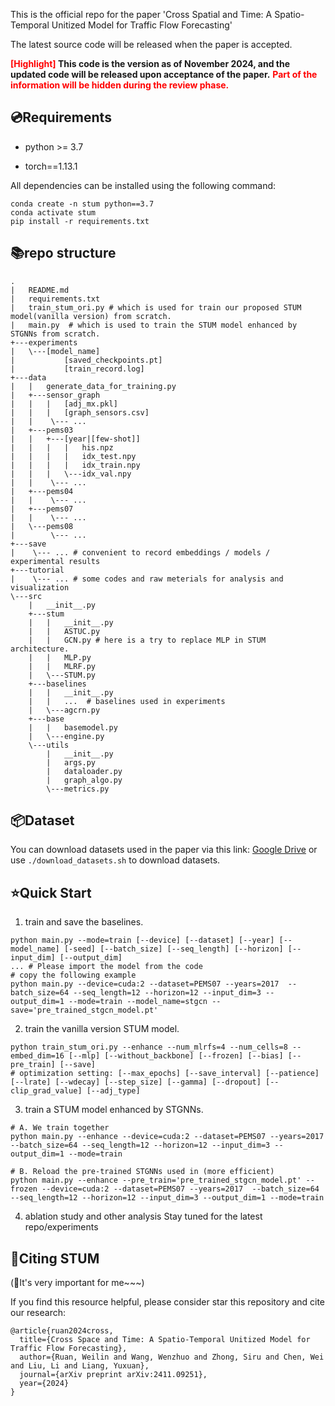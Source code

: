 This is the official repo for the paper 'Cross Spatial and Time: A Spatio-Temporal Unitized Model for Traffic Flow Forecasting'

The latest source code will be released when the paper is accepted.

**<font color='red'>[Highlight]</font> This code is the version as of November 2024, and the updated code will be released upon acceptance of the paper.**
**<font color='red'>Part of the information will be hidden during the review phase.</font>**

## 💿Requirements

- python >= 3.7

- torch==1.13.1

All dependencies can be installed using the following command:

```
conda create -n stum python==3.7
conda activate stum
pip install -r requirements.txt
```

## 📚repo structure
```
.
|   README.md
|   requirements.txt
|   train_stum_ori.py # which is used for train our proposed STUM model(vanilla version) from scratch.
|   main.py  # which is used to train the STUM model enhanced by STGNNs from scratch.
+---experiments
|   \---[model_name]
|           [saved_checkpoints.pt]
|           [train_record.log]
+---data
|   |   generate_data_for_training.py
|   +---sensor_graph
|   |   |   [adj_mx.pkl]
|   |   |   [graph_sensors.csv]
|   |    \--- ...
|   +---pems03
|   |   +---[year|[few-shot]]
|   |   |   |   his.npz
|   |   |   |   idx_test.npy
|   |   |   |   idx_train.npy
|   |   |   \---idx_val.npy
|   |    \--- ...
|   +---pems04
|   |    \--- ...
|   +---pems07
|   |    \--- ...
|   \---pems08
|        \--- ...
+---save
|    \--- ... # convenient to record embeddings / models / experimental results
+---tutorial
|    \--- ... # some codes and raw meterials for analysis and visualization
\---src
    |   __init__.py 
    +---stum
    |   |   __init__.py
    |   |   ASTUC.py
    |   |   GCN.py # here is a try to replace MLP in STUM architecture.
    |   |   MLP.py
    |   |   MLRF.py
    |   \---STUM.py
    +---baselines
    |   |   __init__.py
    |   |   ...  # baselines used in experiments
    |   \---agcrn.py 
    +---base
    |   |   basemodel.py
    |   \---engine.py
    \---utils
        |   __init__.py
        |   args.py
        |   dataloader.py
        |   graph_algo.py
        \---metrics.py
```

## 📦Dataset

You can download datasets used in the paper via this link: [Google Drive](https://drive.google.com/drive/folders/1vtfAlMufZJxzoLsdJXFasE39pfc1Xcqn?usp=sharing)
or use `./download_datasets.sh` to download datasets.

## ⭐Quick Start
1. train and save the baselines.
```
python main.py --mode=train [--device] [--dataset] [--year] [--model_name] [-seed] [--batch_size] [--seq_length] [--horizon] [--input_dim] [--output_dim]
... # Please import the model from the code
# copy the following example
python main.py --device=cuda:2 --dataset=PEMS07 --years=2017  --batch_size=64 --seq_length=12 --horizon=12 --input_dim=3 --output_dim=1 --mode=train --model_name=stgcn --save='pre_trained_stgcn_model.pt'
```

2. train the vanilla version STUM model.
```
python train_stum_ori.py --enhance --num_mlrfs=4 --num_cells=8 --embed_dim=16 [--mlp] [--without_backbone] [--frozen] [--bias] [--pre_train] [--save]
# optimization setting: [--max_epochs] [--save_interval] [--patience] [--lrate] [--wdecay] [--step_size] [--gamma] [--dropout] [--clip_grad_value] [--adj_type]
```

3. train a STUM model enhanced by STGNNs. 
```
# A. We train together
python main.py --enhance --device=cuda:2 --dataset=PEMS07 --years=2017  --batch_size=64 --seq_length=12 --horizon=12 --input_dim=3 --output_dim=1 --mode=train

# B. Reload the pre-trained STGNNs used in (more efficient)
python main.py --enhance --pre_train='pre_trained_stgcn_model.pt' --frozen --device=cuda:2 --dataset=PEMS07 --years=2017  --batch_size=64 --seq_length=12 --horizon=12 --input_dim=3 --output_dim=1 --mode=train
```

4. ablation study and other analysis
Stay tuned for the latest repo/experiments

## 🔗Citing  STUM
(🌟It's very important for me~~~)

If you find this resource helpful, please consider star this repository and cite our research:
```
@article{ruan2024cross,
  title={Cross Space and Time: A Spatio-Temporal Unitized Model for Traffic Flow Forecasting},
  author={Ruan, Weilin and Wang, Wenzhuo and Zhong, Siru and Chen, Wei and Liu, Li and Liang, Yuxuan},
  journal={arXiv preprint arXiv:2411.09251},
  year={2024}
}
```
